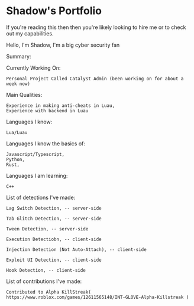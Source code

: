 # Shadow's Portfolio

If you're reading this then then you're likely looking to hire me or to check out my capabilities.

Hello, I'm Shadow, 
I'm a big cyber security fan


Summary: 

  Currently Working On:
  
    Personal Project Called Catalyst Admin (been working on for about a week now)
  
  Main Qualities:
  
    Experience in making anti-cheats in Luau,
    Experience with backend in Luau
    

  Languages I know:
  
    Lua/Luau
  
  Languages I know the basics of:
  
    Javascript/Typescript,
    Python,
    Rust,
  
  Languages I am learning:
  
    C++

  List of detections I've made:
   
    Lag Switch Detection, -- server-side  
    
    Tab Glitch Detection, -- server-side  
    
    Tween Detection, -- server-side  
    
    Execution Detectiobn, -- client-side  
    
    Injection Detection (Not Auto-Attach), -- client-side
    
    Exploit UI Detection, -- client-side  
    
    Hook Detection, -- client-side  
  

  List of contributions I've made: 

    Contributed to Alpha KillStreak( https://www.roblox.com/games/12611565148/INT-GLOVE-Alpha-Killstreak )
